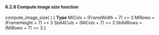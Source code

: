 #### 6.2.6 Compute image size function

<div class="syntax">
compute_image_size( ) {                                               <b>Type</b>
    MiCols = (FrameWidth + 7) >> 3
    MiRows = (FrameHeight + 7) >> 3
    Sb64Cols = (MiCols + 7) >> 3
    Sb64Rows = (MiRows + 7) >> 3
}

</div>
